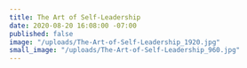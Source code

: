 ```yaml
---
title: The Art of Self-Leadership
date: 2020-08-20 16:08:00 -07:00
published: false
image: "/uploads/The-Art-of-Self-Leadership_1920.jpg"
small_image: "/uploads/The-Art-of-Self-Leadership_960.jpg"
---
```



